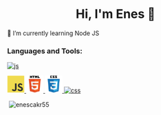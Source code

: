 <h1 align="center">Hi, I'm Enes 👋 </h1>
<!--🔭 I’m currently working on HRMS Project and ESNETCE Social Media Platform -->

🌱 I’m currently learning Node JS 

<h3 align="left">Languages and Tools:</h3>

<p align="left"> <a href="https://developer.android.com" target="_blank"> <img src="https://upload.wikimedia.org/wikipedia/commons/4/4f/Csharp_Logo.png" alt="js" width="40" height="40"/> </a> <a href="https://www.cprogramming.com/" target="_blank">
<p align="left"> <a href="https://developer.android.com" target="_blank"> <img src="https://raw.githubusercontent.com/devicons/devicon/master/icons/javascript/javascript-original.svg" alt="js" width="40" height="40"/> </a> <a href="https://www.cprogramming.com/" target="_blank"> <img src="https://raw.githubusercontent.com/devicons/devicon/master/icons/html5/html5-original-wordmark.svg" alt="html" width="40" height="40"/> </a> <a href="https://www.w3schools.com/cpp/" target="_blank"> <img src="https://raw.githubusercontent.com/devicons/devicon/master/icons/css3/css3-original-wordmark.svg" alt="css" width="40" height="40"/></a><a href="https://php.net" target="_blank"> <img width="70" height="40" src="https://www.php.net/images/logos/new-php-logo.png" alt="css" width="40" height="40"/></a></p>

<p>&nbsp;<img align="center" src="https://github-readme-stats.vercel.app/api?username=enescakr55&show_icons=true&locale=en" alt="enescakr55" /></p>

<!--
**enescakr55/enescakr55** is a ✨ _special_ ✨ repository because its `README.md` (this file) appears on your GitHub profile.

Here are some ideas to get you started:

- 🔭 I’m currently working on ...
- 🌱 I’m currently learning ...
- 👯 I’m looking to collaborate on ...
- 🤔 I’m looking for help with ...
- 💬 Ask me about ...
- 📫 How to reach me: ...
- 😄 Pronouns: ...
- ⚡ Fun fact: ...
-->
